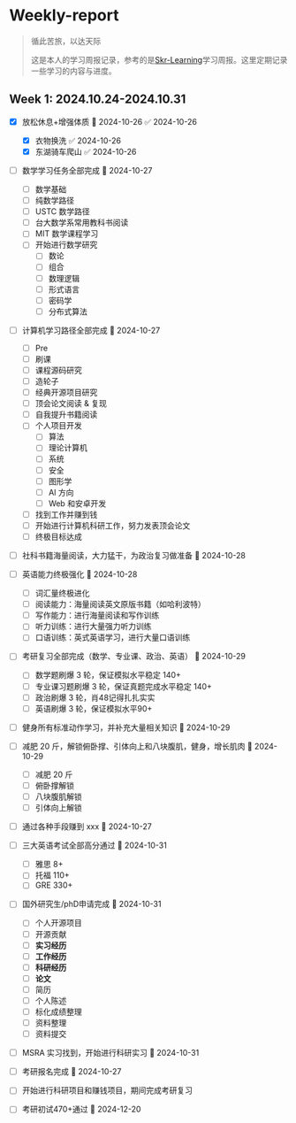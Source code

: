 # Weekly-report


> 循此苦旅，以达天际
>
> 这是本人的学习周报记录，参考的是[Skr-Learning](https://github.com/Kiprey/Skr_Learning)学习周报。这里定期记录一些学习的内容与进度。

## Week 1: 2024.10.24-2024.10.31

- [x] 放松休息+增强体质 📅 2024-10-26 ✅ 2024-10-26
	- [x] 衣物换洗 ✅ 2024-10-26
	- [x] 东湖骑车爬山 ✅ 2024-10-26
- [ ] 数学学习任务全部完成 📅 2024-10-27
	- [ ] 数学基础
	- [ ] 纯数学路径
	- [ ] USTC 数学路径
	- [ ] 台大数学系常用教科书阅读
	- [ ] MIT 数学课程学习
	- [ ] 开始进行数学研究
		- [ ] 数论
		- [ ] 组合
		- [ ] 数理逻辑
		- [ ] 形式语言
		- [ ] 密码学
		- [ ] 分布式算法
- [ ] 计算机学习路径全部完成 📅 2024-10-27
	- [ ] Pre
	- [ ] 刷课
	- [ ] 课程源码研究
	- [ ] 造轮子
	- [ ] 经典开源项目研究
	- [ ] 顶会论文阅读 & 复现
	- [ ] 自我提升书籍阅读
	- [ ] 个人项目开发
		- [ ] 算法
		- [ ] 理论计算机
		- [ ] 系统
		- [ ] 安全
		- [ ] 图形学
		- [ ] AI 方向
		- [ ] Web 和安卓开发
	- [ ] 找到工作并赚到钱
	- [ ] 开始进行计算机科研工作，努力发表顶会论文
	- [ ] 终极目标达成
- [ ] 社科书籍海量阅读，大力猛干，为政治复习做准备 📅 2024-10-28
- [ ] 英语能力终极强化 📅 2024-10-28
	- [ ] 词汇量终极进化
	- [ ] 阅读能力：海量阅读英文原版书籍（如哈利波特）
	- [ ] 写作能力：进行海量阅读和写作训练
	- [ ] 听力训练：进行大量强力听力训练
	- [ ] 口语训练：英式英语学习，进行大量口语训练
- [ ] 考研复习全部完成（数学、专业课、政治、英语） 📅 2024-10-29
	- [ ] 数学题刷爆 3 轮，保证模拟水平稳定 140+
	- [ ] 专业课习题刷爆 3 轮，保证真题完成水平稳定 140+
	- [ ] 政治刷爆 3 轮，肖48记得扎扎实实
	- [ ] 英语刷爆 3 轮，保证模拟水平90+
- [ ] 健身所有标准动作学习，并补充大量相关知识 📅 2024-10-29
- [ ] 减肥 20 斤，解锁俯卧撑、引体向上和八块腹肌，健身，增长肌肉 📅 2024-10-29
	- [ ] 减肥 20 斤
	- [ ] 俯卧撑解锁
	- [ ] 八块腹肌解锁
	- [ ] 引体向上解锁
- [ ] 通过各种手段赚到 xxx 📅 2024-10-27
- [ ] 三大英语考试全部高分通过 📅 2024-10-31
	- [ ] 雅思 8+
	- [ ] 托福 110+
	- [ ] GRE 330+
- [ ] 国外研究生/phD申请完成 📅 2024-10-31
	- [ ] 个人开源项目
	- [ ] 开源贡献
	- [ ] **实习经历**
	- [ ] **工作经历**
	- [ ] **科研经历**
	- [ ] **论文**
	- [ ] 简历
	- [ ] 个人陈述
	- [ ] 标化成绩整理
	- [ ] 资料整理
	- [ ] 资料提交
- [ ] MSRA 实习找到，开始进行科研实习 📅 2024-10-31
- [ ] 考研报名完成 📅 2024-10-27
- [ ] 开始进行科研项目和赚钱项目，期间完成考研复习
- [ ] 考研初试470+通过 📅 2024-12-20


